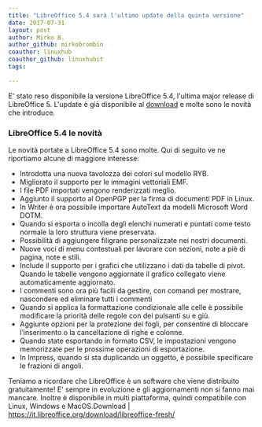 ```yaml
---
title: "LibreOffice 5.4 sarà l'ultimo update della quinta versione"
date: 2017-07-31
layout: post
author: Mirko B.
author_github: mirkobrombin
coauthor: linuxhub
coauthor_github: linuxhubit
tags:

---
```

E' stato reso disponibile la versione LibreOffice 5.4, l'ultima major release di LibreOffice 5. L'update è già disponibile al <a href="https://it.libreoffice.org/download/libreoffice-fresh/" target="_blank" rel="noopener noreferrer">download</a> e molte sono le novità che introduce.<h3><strong>LibreOffice 5.4 le novità</strong></h3>Le novità portate a LibreOffice 5.4 sono molte. Qui di seguito ve ne riportiamo alcune di maggiore interesse:<ul>    <li>Introdotta una nuova tavolozza dei colori sul modello RYB.</li>    <li>Migliorato il supporto per le immagini vettoriali EMF.</li>    <li>I file PDF importati vengono renderizzati meglio.</li>    <li>Aggiunto il supporto al OpenPGP per la firma di documenti PDF in Linux.</li>    <li>In Writer è ora possibile importare AutoText da modelli Microsoft Word DOTM.</li>    <li>Quando si esporta o incolla degli elenchi numerati e puntati come testo normale la loro struttura viene preservata.</li>    <li>Possibilità di aggiungere filigrane personalizzate nei nostri documenti.</li>    <li>Nuove voci di menu contestuali per lavorare con sezioni, note a piè di pagina, note e stili.</li>    <li>Include il supporto per i grafici che utilizzano i dati da tabelle di pivot. Quando le tabelle vengono aggiornate il grafico collegato viene automaticamente aggiornato.</li>    <li>I commenti sono ora più facili da gestire, con comandi per mostrare, nascondere ed eliminare tutti i commenti</li>    <li>Quando si applica la formattazione condizionale alle celle è possibile modificare la priorità delle regole con dei pulsanti su e giù.</li>    <li>Aggiunte opzioni per la protezione dei fogli, per consentire di bloccare l’inserimento o la cancellazione di righe e colonne.</li>    <li>Quando state esportando in formato CSV, le impostazioni vengono memorizzate per le prossime operazioni di esportazione.</li>    <li>In Impress, quando si sta duplicando un oggetto, è possibile specificare le frazioni di angoli.</li></ul>Teniamo a ricordare che LibreOffice è un software che viene distribuito gratuitamente! E' sempre in evoluzione e gli aggiornamenti non si fanno mai mancare. Inoltre è disponibile in multi piattaforma, quindi compatibile con Linux, Windows e MacOS.Download |<a href="https://it.libreoffice.org/download/libreoffice-fresh/"> https://it.libreoffice.org/download/libreoffice-fresh/</a>